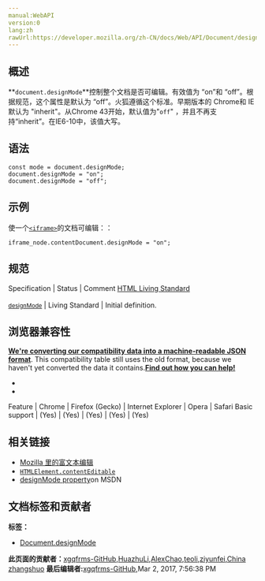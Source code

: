 ```yaml
---
manual:WebAPI
version:0
lang:zh
rawUrl:https://developer.mozilla.org/zh-CN/docs/Web/API/Document/designMode
---
```






## 概述<a name="Summary"></a>


**`document.designMode`**控制整个文档是否可编辑。有效值为 “on”和 “off”。根据规范，这个属性是默认为 “off”。火狐遵循这个标准。早期版本的 Chrome和 IE默认为 &quot;inherit&quot;。从Chrome 43开始，默认值为&quot;`off`&quot; ，并且不再支持“inherit”。在IE6-10中，该值大写。


## 语法<a name="语法"></a>

```
const mode = document.designMode;
document.designMode = "on";
​document.designMode = "off";
```

## 示例<a name="Example"></a>


使一个[`<iframe>`](%453 "HTML内联框架元素 <iframe> 表示嵌套的浏览上下文，有效地将另一个HTML页面嵌入到当前页面中。在HTML 4.01中，文档可能包含头部和正文，或头部和框架集，但不能包含正文和框架集。但是，<iframe>可以在正常的文档主体中使用。每个浏览上下文都有自己的会话历史记录和活动文档。包含嵌入内容的浏览上下文称为父浏览上下文。顶级浏览上下文（没有父级）通常是浏览器窗口。")的文档可编辑：：


```
iframe_node.contentDocument.designMode = "on";
```


## 规范<a name="规范"></a>
Specification | Status | Comment 
[HTML Living Standard<br></br><small>designMode</small>](%24709 "") | Living Standard | Initial definition. 


## 浏览器兼容性<a name="浏览器兼容性"></a>


**[We&#39;re converting our compatibility data into a machine-readable JSON format](%3344 "")**. This compatibility table still uses the old format, because we haven&#39;t yet converted the data it contains.**[Find out how you can help!](%3392 "")**


* 
* 
Feature | Chrome | Firefox (Gecko) | Internet Explorer | Opera | Safari 
Basic support | (Yes) | (Yes) | (Yes) | (Yes) | (Yes) 




## 相关链接<a name="See_also"></a>

* [Mozilla 里的富文本编辑](%24710 "")
* [`HTMLElement.contentEditable`](%12322 "HTMLElement.contentEditable 属性用于表明元素是否是可编辑的。该枚举属性（enumerated attribute）可以具有下面的几种值之一：")
* [designMode property](%24711 "")on MSDN



## 文档标签和贡献者
**标签：**
* [Document.designMode](%24712 "")

**此页面的贡献者：**[xgqfrms-GitHub](%57 ""),[HuazhuLi](%16069 ""),[AlexChao](%3728 ""),[teoli](%160 ""),[ziyunfei](%61 ""),[China zhangshuo](%24713 "")
**最后编辑者:**[xgqfrms-GitHub](%57 ""),<time>Mar 2, 2017, 7:56:38 PM</time>


